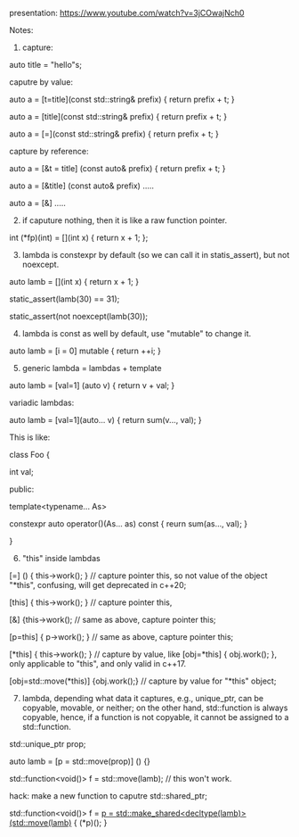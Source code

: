 presentation: https://www.youtube.com/watch?v=3jCOwajNch0

Notes:
1. capture:

auto title = "hello"s;

caputre by value:

auto a = [t=title](const std::string& prefix) { return prefix + t; }

auto a = [title](const std::string& prefix) { return prefix + t; } 

auto a = [=](const std::string& prefix) { return prefix + t; } 

capture by reference:

auto a = [&t = title] (const auto& prefix) { return prefix + t; }

auto a = [&title] (const auto& prefix) .....

auto a = [&] .....

2. if caputure nothing, then it is like a raw function pointer. 

int (*fp)(int)  = [](int x) { return x + 1; };

3. lambda is constexpr by default (so we can call it in statis_assert), but not noexcept.

auto lamb = [](int x) { return x + 1; }

static_assert(lamb(30) == 31);

static_assert(not noexcept(lamb(30));

4. lambda is const as well by default, use "mutable" to change it. 

auto lamb = [i = 0] mutable { return ++i; } 

5. generic lambda = lambdas + template

auto lamb = [val=1] (auto v) { return v + val; } 

variadic lambdas:

auto lamb = [val=1](auto... v) { return sum(v..., val); }

This is like: 

class Foo {

   int val; 

public: 

   template<typename... As> 
   
   constexpr auto operator()(As... as) const { reurn sum(as..., val); } 
   
 }

6. "this" inside lambdas

[=] () { this->work(); }  // capture pointer this, so not value of the object "*this", confusing, will get deprecated in c++20;

[this] { this->work(); } // capture pointer this, 

[&] {this->work(); // same as above, capture pointer this;

[p=this] { p->work(); } // same as above, capture pointer this;

[*this] { this->work(); } // capture by value, like [obj=*this] { obj.work(); }, only applicable to "this", and only valid in c++17. 

[obj=std::move(*this)] {obj.work();} // capture by value for "*this" object;

7. lambda, depending what data it captures, e.g., unique_ptr, can be copyable, movable, or neither; on the other hand, std::function is always copyable, hence, if a function is not copyable, it cannot be assigned to a std::function. 

std::unique_ptr<int> prop;
   
auto lamb = [p = std::move(prop)] () {}

std::function<void()> f = std::move(lamb);  // this won't work. 

hack: make a new function to caputre std::shared_ptr; 

std::function<void()> f = [ p = std::make_shared<decltype(lamb)>(std::move(lamb)]() { (*p)(); }

   
